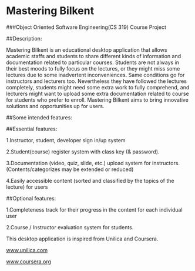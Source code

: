 # Mastering Bilkent 
###Object Oriented Software Engineering(CS 319) Course Project

##Description: 

Mastering Bilkent is an educational desktop application that allows academic staffs and students to share different kinds of information and documentation related to particular courses. Students are not always in their best moods to fully focus on the lectures, or they might miss some lectures due to some inadvertent inconveniences. Same conditions go for instructors and lecturers too. Nevertheless they have followed the lectures completely, students might need some extra work to fully comprehend, and lecturers might want to upload some extra documentation related to course for students who prefer to enroll. Mastering Bilkent aims to bring innovative solutions and opportunities up for users. 

##Some intended features: 

##Essential features: 

1.Instructor, student, developer sign in/up system

2.Student(course) register system with class key (& password). 

3.Documentation (video, quiz, slide, etc.) upload system for instructors. (Contents/categorizes may be extended or reduced) 

4.Easily accessible content (sorted and classified by the topics of the lecture) for users

##Optional features:

1.Completeness track for their progress in the content for each individual user

2.Course / Instructor evaluation system for students. 

This desktop application is inspired from Unilica and Coursera. 

www.unilica.com

www.coursera.org

